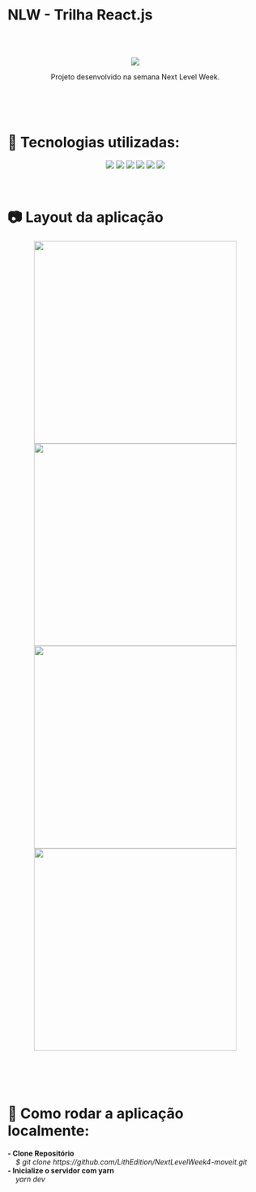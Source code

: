 # NLW - Trilha React.js
<br />
<br />
<p align="center">
<img src="https://user-images.githubusercontent.com/51030560/108794224-24d43b00-7564-11eb-805a-4fb4dd34b9be.png" />
</p> 
<p align="center"> 
Projeto desenvolvido na semana Next Level Week. 
</p>
<br />
<br />
<br />

# 🔨 Tecnologias utilizadas:
<p align="center">
<img src="https://img.shields.io/badge/HTML5-E34F26?style=for-the-badge&logo=html5&logoColor=white" >
<img src="https://img.shields.io/badge/CSS3-1572B6?style=for-the-badge&logo=css3&logoColor=white" >
<img src="https://img.shields.io/badge/JavaScript-F7DF1E?style=for-the-badge&logo=javascript&logoColor=black" >
<img src="https://img.shields.io/badge/TypeScript-007ACC?style=for-the-badge&logo=typescript&logoColor=white">
<img src="https://img.shields.io/badge/React-20232A?style=for-the-badge&logo=react&logoColor=61DAFB">
<img src="https://img.shields.io/badge/next.js-000000?style=for-the-badge&logo=next.js&logoColor=white">
<br />
<br />
<br />
</p>

# 📷 Layout da aplicação
<p align="center">
<img src="https://imgur.com/Nh6aZQ9.png" width="400">
<img src="https://imgur.com/BGvBUuq.png" width="400">
<img src="https://imgur.com/ntkS2uS.png" width="400">
<img src="https://imgur.com/ETkY8t6.png" width="400">
<br />
<br />
<br />
<br />
<br />
</p>

# 🚀 Como rodar a aplicação localmente: 
<p> 
	<strong> - Clone Repositório </strong> <br /> 
	&nbsp;&nbsp;&nbsp; <i> $ git clone https://github.com/LithEdition/NextLevelWeek4-moveit.git </i> 
	<br />
	<strong> - Inicialize o servidor com yarn </strong> <br /> 
	&nbsp;&nbsp;&nbsp; <i> yarn dev </i>
</p> 
